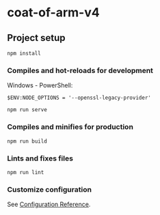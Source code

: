 # coat-of-arm-v4

## Project setup
```
npm install
```

### Compiles and hot-reloads for development
Windows - PowerShell:
```
$ENV:NODE_OPTIONS = '--openssl-legacy-provider'
```


```
npm run serve
```

### Compiles and minifies for production
```
npm run build
```

### Lints and fixes files
```
npm run lint
```

### Customize configuration
See [Configuration Reference](https://cli.vuejs.org/config/).
